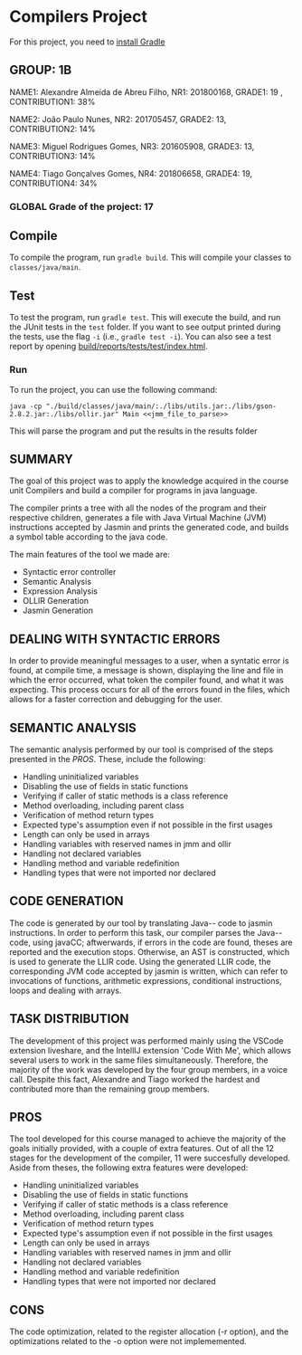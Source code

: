 # Compilers Project

For this project, you need to [install Gradle](https://gradle.org/install/)

## GROUP: 1B

NAME1: Alexandre Almeida de Abreu Filho, NR1: 201800168, GRADE1: 19 , CONTRIBUTION1: 38%

NAME2: João Paulo Nunes, NR2: 201705457, GRADE2: 13, CONTRIBUTION2: 14%

NAME3: Miguel Rodrigues Gomes, NR3: 201605908, GRADE3: 13, CONTRIBUTION3: 14%

NAME4: Tiago Gonçalves Gomes, NR4: 201806658, GRADE4: 19, CONTRIBUTION4: 34%

### GLOBAL Grade of the project: 17

## Compile

To compile the program, run ``gradle build``. This will compile your classes to ``classes/java/main``.

## Test

To test the program, run ``gradle test``. This will execute the build, and run the JUnit tests in the ``test`` folder. If you want to see output printed during the tests, use the flag ``-i`` (i.e., ``gradle test -i``).
You can also see a test report by opening [build/reports/tests/test/index.html](build/reports/tests/test/index.html).

### Run

To run the project, you can use the following command:
```
java -cp "./build/classes/java/main/:./libs/utils.jar:./libs/gson-2.8.2.jar:./libs/ollir.jar" Main <<jmm_file_to_parse>>
```
This will parse the program and put the results in the results folder

## SUMMARY

The goal of this project was to apply the knowledge acquired in the course unit Compilers and build a compiler for programs in java language. 

The compiler prints a tree with all the nodes of the program and their respective children, generates a file with Java Virtual Machine (JVM) instructions accepted by Jasmin and prints the generated code, and builds a symbol table according to the java code.

The main features of the tool we made are:
- Syntactic error controller
- Semantic Analysis
- Expression Analysis
- OLLIR Generation
- Jasmin Generation

## DEALING WITH SYNTACTIC ERRORS

In order to provide meaningful messages to a user, when a syntatic error is found, at compile time, a message is shown, displaying the line and file in which the error occurred, what token the compiler found, and what it was expecting. This process occurs for all of the errors found in the files, which allows for a faster correction and debugging for the user.

## SEMANTIC ANALYSIS

The semantic analysis performed by our tool is comprised of the steps presented in the *PROS*. These, include the following: 
- Handling uninitialized variables
- Disabling the use of fields in static functions
- Verifying if caller of static methods is a class reference
- Method overloading, including parent class
- Verification of method return types
- Expected type's assumption even if not possible in the first usages
- Length can only be used in arrays
- Handling variables with reserved names in jmm and ollir
- Handling not declared variables
- Handling method and variable redefinition
- Handling types that were not imported nor declared

## CODE GENERATION

The code is generated by our tool by translating Java-- code to jasmin instructions. In order to perform this task, our compiler parses the Java-- code, using javaCC; aftwerwards, if errors in the code are found, theses are reported and the execution stops. Otherwise, an AST is constructed, which is used to generate the LLIR code. Using the generated LLIR code, the corresponding JVM code accepted by jasmin is written, which can refer to invocations of functions, arithmetic expressions, conditional instructions, loops and dealing with arrays.

## TASK DISTRIBUTION

The development of this project was performed mainly using the VSCode extension liveshare, and the IntellIJ extension 'Code With Me', which allows several users to work in the same files simultaneously. Therefore, the majority of the work was developed by the four group members, in a voice call. Despite this fact, Alexandre and Tiago worked the hardest and contributed more than the remaining group members.

## PROS

The tool developed for this course managed to achieve the majority of the goals initially provided, with a couple of extra features. Out of all the 12 stages for the development of the compiler, 11 were succesfully developed. Aside from theses, the following extra features were developed: 

- Handling uninitialized variables
- Disabling the use of fields in static functions
- Verifying if caller of static methods is a class reference
- Method overloading, including parent class
- Verification of method return types
- Expected type's assumption even if not possible in the first usages
- Length can only be used in arrays
- Handling variables with reserved names in jmm and ollir
- Handling not declared variables
- Handling method and variable redefinition
- Handling types that were not imported nor declared

## CONS

The code optimization, related to the register allocation (-r option), and the optimizations related to the -o option were not implememented.
